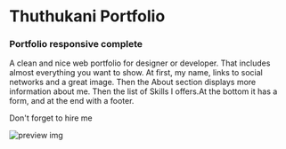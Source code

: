 # Thuthukani Portfolio 
### Portfolio responsive complete
A clean and nice web portfolio for designer or developer. That includes almost everything you want to show. At first, my name, links to social networks and a great image. Then the About section displays more information about me. Then the list of Skills I offers.At the bottom it has a form, and at the end with a footer.

Don't forget to hire me

![preview img](/)
